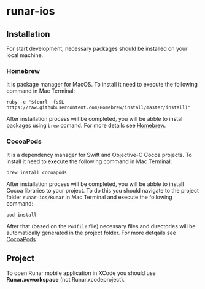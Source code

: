 # runar-ios

## Installation

For start development, necessary packages should be installed on your local machine.

### Homebrew

It is package manager for MacOS. To install it need to execute the following command in Mac Terminal:

`ruby -e "$(curl -fsSL https://raw.githubusercontent.com/Homebrew/install/master/install)"`

After installation process will be completed, you will be abble to instal packages using `brew` comand. 
For more details see [Homebrew](https://treehouse.github.io/installation-guides/mac/homebrew).

### CocoaPods

It is a dependency manager for Swift and Objective-C Cocoa projects. To install it need to execute the following command in Mac Terminal:

`brew install cocoapods`

After installation process will be completed, you will be abble to install Cocoa libraries to your project. To do this you should navigate to the project folder `runar-ios/Runar` in Mac Terminal and execute the following command:

`pod install`

After that (based on the `Podfile` file) necessary files and directories will be automatically generated in the project folder. For more detqails see [CocoaPods](https://cocoapods.org/)

## Project

To open Runar mobile application in XCode you should use **Runar.xcworkspace** (not Runar.xcodeproject). 
